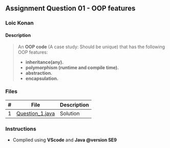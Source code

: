 ## Assignment Question 01 - OOP features

### Loic Konan

#### Description

> An **OOP code** (A case study: Should be unique) that has the following OOP features:
>
> - **inheritance(any).**
> - **polymorphism (runtime and compile time).**
> - **abstraction.**
> - **encapsulation.**
>
### Files

|   #   | File                               | Description |
| :---: | ---------------------------------- | ----------- |
|   1   | [Question_1.java](Question_1.java) | Solution    |

### Instructions

- Complied using **VScode** and **Java @version SE9**

